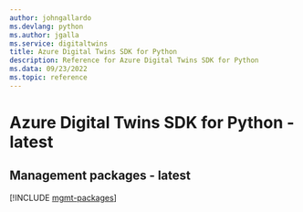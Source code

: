 ```yaml
---
author: johngallardo
ms.devlang: python
ms.author: jgalla
ms.service: digitaltwins
title: Azure Digital Twins SDK for Python
description: Reference for Azure Digital Twins SDK for Python
ms.data: 09/23/2022
ms.topic: reference
---
```

# Azure Digital Twins SDK for Python - latest

## Management packages - latest
[!INCLUDE [mgmt-packages](digital-twins-mgmt-index.md)]